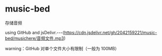 # music-bed
存储音频

using GitHub and jsDelivr.---(https://cdn.jsdelivr.net/gh/2042159221/music-bed/musichere/音频文件.mp3)

warning：GitHub 对单个文件大小有限制（一般为 100MB）
